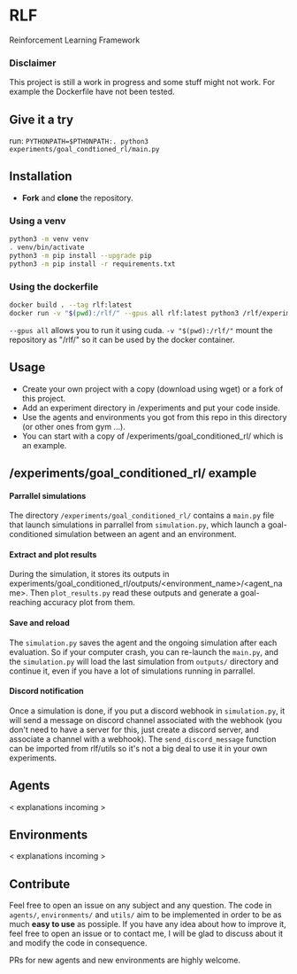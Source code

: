# RLF
Reinforcement Learning Framework

### Disclaimer

This project is still a work in progress and some stuff might not work.
For example the Dockerfile have not been tested.

## Give it a try
run:
```PYTHONPATH=$PTHONPATH:. python3 experiments/goal_condtioned_rl/main.py```

## Installation

 - **Fork** and **clone** the repository.

### Using a venv

```bash
python3 -m venv venv
. venv/bin/activate
python3 -m pip install --upgrade pip
python3 -m pip install -r requirements.txt
```

### Using the dockerfile

```bash
docker build . --tag rlf:latest
docker run -v "$(pwd):/rlf/" --gpus all rlf:latest python3 /rlf/experiments/goal_condtioned_rl/main.py
```
`--gpus all` allows you to run it using cuda.
`-v "$(pwd):/rlf/"` mount the repository as "/rlf/" so it can be used by the docker container.

## Usage

 - Create your own project with a copy (download using wget) or a fork of this project.
 - Add an experiment directory in <your-project>/experiments and put your code inside.
 - Use the agents and environments you got from this repo in this directory (or other ones from gym ...).
 - You can start with a copy of <your-project>/experiments/goal_conditioned_rl/ which is an example.

## /experiments/goal_conditioned_rl/ example

#### Parrallel simulations
The directory `/experiments/goal_conditioned_rl/` contains a `main.py` file that launch simulations in parrallel from `simulation.py`, which launch a goal-conditioned simulation between an agent and an environment.

#### Extract and plot results
During the simulation, it stores its outputs in  experiments/goal_conditioned_rl/outputs/<environment_name>/<agent_name>. Then `plot_results.py` read these outputs and generate a goal-reaching accuracy plot from them.

#### Save and reload
The `simulation.py` saves the agent and the ongoing simulation after each evaluation. So if your computer crash, you can re-launch the `main.py`, and the `simulation.py` will load the last simulation from `outputs/` directory and continue it, even if you have a lot of simulations running in parrallel.

#### Discord notification
Once a simulation is done, if you put a discord webhook in `simulation.py`, it will send a message on discord channel associated with the webhook (you don't need to have a server for this, just create a discord server, and associate a channel with a webhook).
The `send_discord_message` function can be imported from rlf/utils so it's not a big deal to use it in your own experiments.

## Agents

< explanations incoming >

## Environments

< explanations incoming >

## Contribute

Feel free to open an issue on any subject and any question.
The code in `agents/`, `environments/` and `utils/` aim to be implemented in order to be as much **easy to use** as possiple. If you have any idea about how to improve it, feel free to open an issue or to contact me, I will be glad to discuss about it and modify the code in consequence.

PRs for new agents and new environments are highly welcome.
